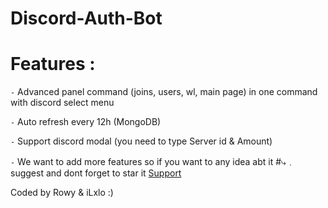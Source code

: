 # Discord-Auth-Bot

# Features :

`-` Advanced panel command (joins, users, wl, main page) in one command with discord select menu

`-` Auto refresh every 12h (MongoDB)

`-` Support discord modal (you need to type Server id & Amount)

`-` We want to add more features so if you want to any idea abt it #⤷﹒suggest and dont forget to star it [Support](https://discord.gg/4BZ4tCpnfT)

Coded by Rowy & iLxlo :)
